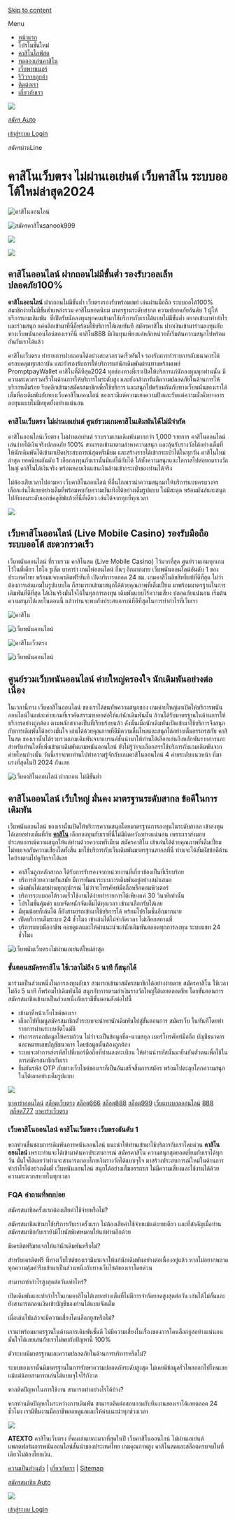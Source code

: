 [Skip to content](#content)

Menu

* [หน้าแรก](https://www.atexto.com/)
* โปรโมชั่นใหม่
* [คาสิโนไลฟ์สด](https://www.atexto.com/livecasino/)
* [ทดลองเล่นคาสิโน](https://www.atexto.com/demo-casino/)
* [เว็บพาทเนอร์](https://www.atexto.com/webpartner/)
* [รีวิวจากลูกค้า](https://www.atexto.com/reviews/)
* [ติดต่อเรา](https://www.atexto.com/contactme/)
* [เกี่ยวกับเรา](https://www.atexto.com/aboutme/)

[![](https://www.atexto.com/wp-content/uploads/2024/03/cropped-atexto_logo.png)](https://www.atexto.com/)

[สมัคร Auto](https://member.sanook999.com/register)

[เข้าสู่ระบบ Login](https://member.sanook999.com/login)

สมัครผ่านLine

คาสิโนเว็บตรง ไม่ผ่านเอเย่นต์ เว็บคาสิโน ระบบออโต้ใหม่ล่าสุด2024
================================================================

![คาสิโนออนไลน์](https://www.atexto.com/wp-content/uploads/2024/03/atexto_01.jpg)

![สมัครคาสิโนsanook999](https://www.atexto.com/wp-content/uploads/2024/01/registerimage_01.gif)

![](https://www.atexto.com/wp-content/uploads/2024/03/atexto_02.jpg)

![](https://www.atexto.com/wp-content/uploads/2024/03/atexto_03.jpg)

คาสิโนออนไลน์ ฝากถอนไม่มีขั้นต่ำ รองรับวอลเล็ท ปลอดภัย100%
----------------------------------------------------------

**คาสิโนออนไลน์** ฝากถอนไม่มีขั้นต่ำ เว็บตรงรองรับพร้อมเพย์ เล่นผ่านมือถือ ระบบออโต้100% สมาชิกง่ายไม่มีขั้นต่ำแหล่งรวม คาสิโนยอดนิยม มาตรฐานระดับสากล ความปลอดภัยอันดับ 1 ผู้ให้บริการเกมเดิมพัน  ที่เปิดรับนักลงทุนทุกคนเข้ามาใช้บริการกับเราได้แบบไม่มีขั้นต่ำ อยากเข้ามาทำกำไรและร่วมสนุก แค่คลิกเข้ามาที่นี่ก็พร้อมใช้บริการได้เลยทันที สมัครคาสิโน ฝากเงินเข้ามาร่วมลงทุนกับทางเว็บพนันออนไลน์ของเราที่นี่ คาสิโน888 มีเงินทุนเพียงแค่หลักหน่วยก็เริ่มต้นความสนุกไปพร้อมกันกับเราได้แล้ว 

คาสิโนเว็บตรง ทำรายการฝากถอนได้อย่างสะดวกรวดเร็วทันใจ รองรับการทำรายการกับธนาคารได้ครอบคลุมทุกสถาบัน และยังรองรับการให้บริการแก่นักเดิมพันผ่านทางพร้อมเพย์ PromptpayWallet คาสิโนที่ดีทีสุด2024 ทุกช่องทางที่เราเปิดให้บริการแก่นักลงทุนทุกท่านนั้น มีความสะดวกรวดเร็วในด้านการให้บริการในระดับสูง และยังกล้าการันตีความปลอดภัยในด้านการให้บริการเต็มร้อย รีบคลิกเข้ามาสมัครสมาชิกเพื่อใช้บริการ และสนุกไปพร้อมกันกับทางเว็บพนันของเราได้เต็มที่ลงเดิมพันกับทางเว็บคาสิโนออนไลน์ ของเรามีแต่ความเฮงความปังและรับแต่ความมั่งคั่งทางการลงทุนแบบไม่มีหยุดยั้งอย่างแน่นอน

### คาสิโนเว็บตรง ไม่ผ่านเอเย่นต์ ศูนย์รวมเกมคาสิโนเดิมพันได้ไม่มีจำกัด

คาสิโนออนไลน์เว็บตรง ไม่ผ่านเอเย่นต์ รวบรวมเกมเดิมพันมากกว่า 1,000 รายการ คาสิโนออนไลน์ เล่นง่ายได้เงินจริงปลอดภัย 100% สามารถเข้ามาตามล่าหาความสนุก และลุ้นรับรางวัลได้อย่างเต็มที่ให้นักเดิมพันได้เข้ามาเปิดประสบการณ์สุดพรีเมียม และสร้างรายได้เข้ากระเป๋าได้ในทุกวัน คาสิโนใหม่ล่าสุด ยอดนิยมอันดับ 1 เลือกลงทุนกับเรานั้นมีแต่ได้กับได้ ได้ทั้งความสนุกและโอกาสไปต่อยอดรางวัลใหญ่ คาสิโนได้เงินจริง พร้อมหอบเงินแสนเงินล้านเข้ากระเป๋าของท่านได้จริง 

ไม่ต้องเสียเวลาไปตามหา เว็บคาสิโนออนไลน์ ที่อื่นไกลเรานำความสนุกมาให้บริการแบบครบวงจร เลือกเล่นได้เลยอย่างเต็มที่พร้อมพบกับความบันเทิงได้อย่างเต็มรูปแบบ ไม่มีสะดุด พร้อมมันส์และสนุกไปกับเกมระดับเอกซ์คลูซิฟแล้วที่นี่ที่เดียว เล่นได้จากทุกที่ทุกเวลา

[![](https://www.atexto.com/wp-content/uploads/2024/03/atexto_04.jpg)](https://www.atexto.com/)

เว็บคาสิโนออนไลน์ (Live Mobile Casino) รองรับมือถือ ระบบออโต้ สะดวกรวดเร็ว
--------------------------------------------------------------------------

เว็บพนันออนไลน์ ที่รวบรวม คาสิโนสด (Live Mobile Casino) ไว้มากที่สุด ศูนย์รวมเกมทุกเกมไว้ในที่เดียว ไฮโล รูเล็ต บาคาร่า เกมไพ่ออนไลน์ อื่นๆ อีกมากมาย เว็บพนันออนไลน์อันดับ 1 ของประเทศไทย พร้อมแจกเครดิตฟรีทันที เปิดบริการตลอด 24 ชม. เกมคาสิโนลิขสิทธิ์แท้ที่ดีที่สุด ไม่ว่าต้องการเล่นเกมในรูปแบบใด ก็สามารถเข้ามาสนุกได้ด้วยคุณภาพที่เต็มเปี่ยม มาพร้อมมาตรฐานในการเดิมพันที่ดีที่สุด ได้เงินจริงมั่นใจได้ในทุกการลงทุน เดิมพันแบบไร้ความเสี่ยง ปลอดภัยแน่นอน เริ่มต้นความสนุกได้เลยในตอนนี้ แล้วท่านจะพบกับประสบการณ์ที่ดีที่สุดในการทำกำไรที่เว็บเรา

![คาสิโน](https://www.atexto.com/wp-content/uploads/2024/03/atexto_06.jpg)

![เว็บพนันออนไลน์](https://www.atexto.com/wp-content/uploads/2024/03/atexto_08.jpg)

![คาสิโนเว็บตรง](https://www.atexto.com/wp-content/uploads/2024/03/atexto_07-1024x538.jpg)

![เว็บพนันออนไลน์](https://www.atexto.com/wp-content/uploads/2024/03/atexto_09.jpg)

ศูนย์รวมเว็บพนันออนไลน์ ค่ายใหญ่ครองใจ นักเดิมพันอย่างต่อเนื่อง
---------------------------------------------------------------

ในเวลานี้ทาง เว็บคาสิโนออนไลน์ ของเราได้ขนทัพความสนุกของ เกมค่ายใหญ่มาเปิดให้บริการพนันออนไลน์ในแต่ละค่ายเกมที่เราคัดสรรมาบอกต่อให้แก่นักเดิมพันนั้น ล้วนได้รับมาตรฐานในด้านการให้บริการอย่างถูกต้อง ตามหลักสากลเป็นที่เรียบร้อยแล้ว ดังนั้นเมื่อนักเดิมพันเปิดเข้ามาใช้บริการจึงสนุกกับการเดิมพันได้อย่างมั่นใจ เล่นได้ด้วยคุณภาพที่ดีมีความลื่นไหลและสนุกได้อย่างเต็มอรรถรสกับ คาสิโนสด ของเรานั้นได้รวบรวมเกมเดิมพันจากแบรนด์ชั้นนำมาให้ท่านได้เลือกเล่นถึงหลักพันรายการและสำหรับท่านใดที่เพิ่งเข้ามาเดิมพันเกมพนันออนไลน์ ยังไม่รู้ว่าจะเลือกสรรใช้บริการกับเกมเดิมพันจากค่ายไหนบ้างนั้น วันนี้เราจะพาท่านไปทำความรู้จักกับเกมคาสิโนออนไลน์ 4 ค่ายระดับแนวหน้า ที่มาแรงที่สุดในปี 2024 กันเลย

![เว็บคาสิโนออนไลน์ ฝากถอน ไม่มีขั้นต่ำ](https://www.atexto.com/wp-content/uploads/2024/03/atexto_10.jpg)

คาสิโนออนไลน์ เว็บใหญ่ มั่นคง มาตรฐานระดับสากล ข้อดีในการเดิมพัน
----------------------------------------------------------------

เว็บพนันออนไลน์ ของเรานั้นเปิดให้บริการความสนุกโดยมาตรฐานการลงทุนในระดับสากล เข้าลงทุนได้เลยอย่างเต็มที่กับ [**คาสิโน**](https://www.atexto.com/) เลือกลงทุนกับเราที่นี่ไม่มีผิดหวังอย่างแน่นอน เพราะเราส่งมอบประสบการณ์ความสนุกให้แก่ท่านด้วยความพรีเมียม สมัครคาสิโน เข้าเล่นได้ด้วยคุณภาพที่เต็มเปี่ยม ไม่พบเจอกับความเสี่ยงใดทั้งสิ้น มาใช้บริการกับเว็บเดิมพันมาตรฐานสากลที่นี่ ท่านจะได้สัมผัสข้อดีด้านใดบ้างตามไปดูกับเราได้เลย

* คาสิโนถูกหลักสากล ได้รับการรับรองจากหน่วยงานที่เกี่ยวข้องเป็นที่เรียบร้อย
* บริการด้วยความทันสมัย มีการพัฒนาระบบการเดิมพันอยู่อย่างสม่ำเสมอ
* เดิมพันได้เลยผ่านทุกอุปกรณ์ ไม่ว่าจะโทรศัพท์มือถือหรือคอมพิวเตอร์
* บริการระบบออโต้รวดเร็วใช้งานได้ง่ายทำรายการได้เพียงแค่ 30 วินาทีเท่านั้น
* โปรโมชั่นคุ้มค่า แบบจัดหนักจัดเต็มได้ทุกเวลา เข้ามาเลือกรับได้เลย
* มีทุนน้อยก็เล่นได้ ก็ยังสามารถเข้ามาใช้บริการได้ พร้อมโปรโมชั่นอีกมากมาย
* เปิดบริการเต็มระบบ 24 ชั่วโมง เข้าเล่นได้ไม่จำกัดเวลา ไม่เลือกสถานที่
* บริการแบบมืออาชีพ คอยดูแลและให้คำแนะนำแก่นักเดิมพันตลอดทุกการลงทุน ระบบแชท 24 ชั่วโมง

![เว็บพนันเว็บตรงไม่ผ่านเอเย่นต์ใหม่ล่าสุด](https://www.atexto.com/wp-content/uploads/2024/03/atexto_11.jpg)

### ขั้นตอนสมัครคาสิโน ใช้เวลาไม่ถึง 5 นาที ก็สนุกได้

มาร่วมเป็นส่วนหนึ่งในการลงทุนกับเร สามารถเข้ามาสมัครสมาชิกได้อย่างง่ายดาย สมัครคาสิโน ใช้เวลาไม่ถึง 5 นาที ก็พร้อมไปเดิมพันได้ สนุกกับการตามล่าเงินรางวัลใหญ่ได้เลยตลอดชีพ โดยขั้นตอนการสมัครสมาชิกเข้ามาเป็นส่วนหนึ่งกับเรามีขั้นตอนดังต่อไปนี้

* เข้ามาที่หน้าเว็บไซต์ของเรา
* เลือกไปที่เมนูสมัครสมาชิกตัวระบบจะนำพานักเดิมพันไปสู่ขั้นตอนการ สมัครเว็บ ในทันทีโดยทำรายการผ่านระบบอัตโนมัติ
* ทำการกรอกข้อมูลให้ครบถ้วน ไม่ว่าจะเป็นข้อมูลชื่อ-นามสกุล เบอร์โทรศัพท์มือถือ บัญชีธนาคารและหมายเลขบัญชีธนาคาร โดยข้อมูลนั้นต้องถูกต้อง
* ระบบจะทำการส่งรหัสไปที่เบอร์มือถือที่ท่านลงทะเบียน ให้ท่านนำรหัสนั้นมายืนยันตัวตนเพื่อใช้ในการสมัครสมาชิกกับเรา
* ยืนยันรหัส OTP กับทางเว็บไซต์ของเราก็เป็นอันเสร็จสิ้นการสมัคร พร้อมไปตะลุยโลกความสนุกในได้เลยอย่างเต็มรูปแบบ

![](https://www.atexto.com/wp-content/uploads/2024/03/atexto_05.jpg)

[บาคาร่าออนไลน์](https://baccarat789s.com/) [สล็อตเว็บตรง](https://succycrafts.com/ "สล็อตเว็บตรง") [สล็อต666](https://reaperscanstr.com/ "สล็อต666") [สล็อต888](https://www.x-stand.com/ "สล็อต888") [สล็อต999](https://www.lewisautobody.com/ "สล็อต999") [เว็บแทงบอลออนไลน์](https://www.tryadhawk.com/) [888](https://hogfarmhideaway.com/)  [สล็อต777](https://palette-sf.com/) [บาคาร่าเว็บตรง](https://getyourwingz.com/)

### เว็บคาสิโนออนไลน์ คาสิโนเว็บตรง เว็บตรงอันดับ 1

หากท่านชื่นชอบการเดิมพันการพนันออนไลน์ แนะนำให้ท่านเข้ามาใช้บริการกับเราโดยด่วน **คาสิโนออนไลน์** เพราะท่านจะได้เข้ามาค้นหาประสบการณ์ สมัครคาสิโน ความสนุกสุดยอดเยี่ยมกับเราได้ทุกวัน มั่นใจได้เลยว่าท่านจะสามารถกอบโกยเงินรางวัลได้แบบจุใจ มาสร้างประสบการณ์ใหม่ในด้านการทำกำไรได้อย่างเต็มที่ เว็บพนันออนไลน์ สนุกได้อย่างเต็มอรรถรส ไม่มีความเสี่ยงและใช้งานได้ด้วยความสะดวกสบายในทุกเวลา

### FQA คำถามที่พบบ่อย

สมัครสมาชิกครั้งแรกต้องเสียค่าใช้จ่ายหรือไม่?

สมัครสมาชิกเข้ามาใช้บริการกับเราครั้งแรก ไม่ต้องเสียค่าใช้จ่ายแม้แต่บาทเดียว และที่สำคัญเมื่อท่านสมัครสมาชิกกับเรายังมีโบนัสพิเศษมอบให้แก่ท่านอีกด้วย

มีเครดิตฟรีมาแจกให้แก่นักเดิมพันหรือไม่?

สำหรับเครดิตฟรี ที่ทางเว็บไซต์ของเรามีมาแจกให้แก่นักเดิมพันอย่างต่อเนื่องอยู่แล้ว หากไม่อยากพลาดทุกความคุ้มค่ารีบเข้ามาเป็นส่วนหนึ่งกับทางเว็บไซต์ของเราโดยด่วน

สามารถทำกำไรสูงสุดต่อวันเท่าไหร่?

เปิดเดิมพันและทำกำไรในเกมคาสิโนได้เลยอย่างเต็มที่ไม่มีการจำกัดยอดสูงสุดต่อวัน เล่นได้ไม่อั้นและยังสามารถถอนเงินเข้าบัญชีของท่านได้แบบจัดเต็ม

เมื่อเล่นไปแล้วจะมีความเสี่ยงโดนล็อกยูสหรือไม่?

เรามาพร้อมมาตรฐานในด้านการเดิมพันชั้นดี ไม่มีความเสี่ยงในเรื่องของการโดนล็อกยูสอย่างแน่นอน มั่นใจได้เลยเล่นกับเราไม่พบกับปัญหานี้ 100%

ตัวระบบมีมาตรฐานและความปลอดภัยในด้านการบริการหรือไม่?

ระบบของเรานั้นมีมาตรฐานในการรักษาความปลอดภัยระดับสูงสุด ไม่เคยมีข้อมูลรั่วไหลออกไปไหนเลยแม้แต่น้อยสามารถเล่นได้แบบจุใจไร้กังวล

หากติดปัญหาในการใช้งาน สามารถทำอย่างไรได้บ้าง?

หากท่านติดปัญหาในระหว่างการเดิมพัน สามารถติดต่อสอบถามกับทีมงานของเราได้เลยตลอด 24 ชั่วโมง เรามีทีมงานมืออาชีพคอยดูแลและให้คำแนะนำทุกช่วงเวลา

[![](https://www.atexto.com/wp-content/uploads/2024/03/cropped-atexto_logo.png)](https://www.atexto.com/)

**ATEXTO** คาสิโนเว็บตรง ที่คนเล่นเยอะมากที่สุดในปี เว็บคาสิโนออนไลน์ ไม่ผ่านเอเย่นต์ แพลตฟอร์มการพนันออนไลน์ชั้นนำของประเทศไทย เกมคุณภาพสูง คาสิโนสดและสล็อตครบจบในที่เดียวไม่ต้องโยกเงิน.

[ความเป็นส่วนตัว](https://www.atexto.com/privacy) | [เกี่ยวกับเรา](https://www.atexto.com/aboutme/) | [Sitemap](https://www.atexto.com/sitemap_index.xml)

[สมัครสมาชิก Auto](https://member.sanook999.com/register)

![](https://www.atexto.com/wp-content/uploads/2023/11/LINE_New_App_Icon_2020-12.png.png)

[เข้าสู่ระบบ Login](https://member.sanook999.com/login)